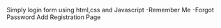 Simply login form using html,css and Javascript
-Remember Me
-Forgot Password
Add Registration Page
